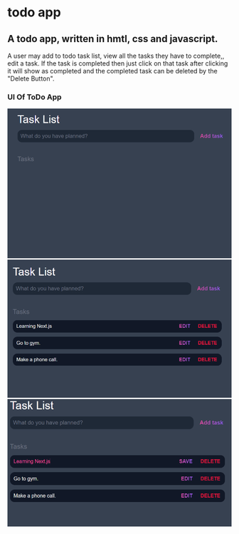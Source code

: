 # todo app

## A todo app, written in hmtl, css and javascript.

A user may add to todo task list, view all the tasks they have to complete,, edit a task. If the task is completed then just click on that task after clicking it will show as completed and the completed task can be deleted by the "Delete Button".

### UI Of ToDo App

<img src='./asset/taskList_1.png'><br>
<img src='./asset/taskList_2.png'><br>
<img src='./asset/taskList_3.png'><br>

